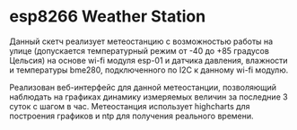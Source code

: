 # esp8266 Weather Station

Данный скетч реализует метеостанцию с возможностью работы на улице (допускается температурный режим от -40 до +85 градусов Цельсия) на основе wi-fi модуля esp-01 и датчика давления, влажности и температуры bme280, подключенного по I2C к данному wi-fi модулю.

Реализован веб-интерфейс для данной метеостанции, позволяющий наблюдать на графиках динамику измеряемых величин за последние 3 суток с шагом в час. Метеостанция использует highcharts для построения графиков и ntp для получения реального времени.
